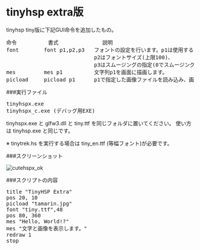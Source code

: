 # tinyhsp extra版

tinyhsp tiny版に下記GUI命令を追加したもの。
<pre>
命令			書式				説明
font		font p1,p2,p3	フォントの設定を行います。p1は使用するTTFファイルを拡張子まで含めて指定。
							p2はフォントサイズ(上限100)、
							p3はスムージングの指定(0でスムージングなし、16でスムージングあり)です。
mes			mes p1			文字列p1を画面に描画します。
picload		picload p1		p1で指定した画像ファイルを読み込み、画面に表示します。
</pre>
###実行ファイル
<pre>
tinyhspx.exe
tinyhspx_c.exe (デバッグ用EXE)
</pre>
tinyhspx.exe と glfw3.dll と tiny.ttf を同じフォルダに置いてください。
使い方は tinyhsp.exe と同じです。

※ tinytrek.hs を実行する場合は tiny_en.ttf (等幅フォント)が必要です。

###スクリーンショット

![cutehspx_ok](https://cloud.githubusercontent.com/assets/24917310/23577156/751e972c-00fb-11e7-9e9f-187855a24823.png)

###スクリプトの内容
<pre>
title "TinyHSP Extra"
pos 20, 10
picload "tamarin.jpg"
font "tiny.ttf",48
pos 80, 360
mes "Hello, World!?"
mes "文字と画像を表示します。"
redraw 1
stop
</pre>
